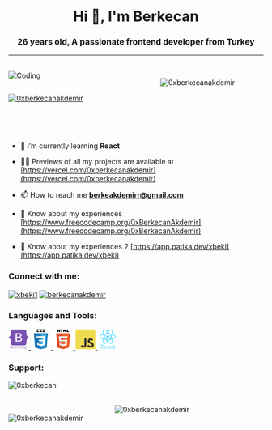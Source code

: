 <h1 align="center">Hi 👋, I'm Berkecan</h1>
<h3 align="center">26 years old, A passionate frontend developer from Turkey</h3>
<hr>
<br>
<img align="left" alt="Coding" width="300" src="https://i.pinimg.com/originals/50/83/e0/5083e0a2a7dcaae07c142e8b87036a27.gif">

<p align="left"> <img src="https://komarev.com/ghpvc/?username=0xberkecanakdemir&label=Profile%20views&color=0e75b6&style=flat" alt="0xberkecanakdemir" /> </p>
<p align="left"> <a href="https://github.com/ryo-ma/github-profile-trophy"><img src="https://github-profile-trophy.vercel.app/?username=0xberkecanakdemir" alt="0xberkecanakdemir" /></a> </p>
<br>
<br>
<hr>

- 🌱 I’m currently learning <strong>React</strong>

- 👨‍💻 Previews of all my projects are available at [https://vercel.com/0xberkecanakdemir](https://vercel.com/0xberkecanakdemir)

- 📫 How to reach me **berkeakdemirr@gmail.com**

- 📄 Know about my experiences [https://www.freecodecamp.org/0xBerkecanAkdemir](https://www.freecodecamp.org/0xBerkecanAkdemir)

- 📄 Know about my experiences 2 [https://app.patika.dev/xbeki](https://app.patika.dev/xbeki)


<h3 align="left">Connect with me:</h3>
<p align="left">
<a href="https://twitter.com/xbeki1" target="blank"><img align="center" src="https://raw.githubusercontent.com/rahuldkjain/github-profile-readme-generator/master/src/images/icons/Social/twitter.svg" alt="xbeki1" height="30" width="40" /></a>
<a href="https://linkedin.com/in/berkecanakdemir" target="blank"><img align="center" src="https://raw.githubusercontent.com/rahuldkjain/github-profile-readme-generator/master/src/images/icons/Social/linked-in-alt.svg" alt="berkecanakdemir" height="30" width="40" /></a>
</p>

<h3 align="left">Languages and Tools:</h3>
<p align="left"> <a href="https://getbootstrap.com" target="_blank" rel="noreferrer"> <img src="https://raw.githubusercontent.com/devicons/devicon/master/icons/bootstrap/bootstrap-plain-wordmark.svg" alt="bootstrap" width="40" height="40"/> </a> <a href="https://www.w3schools.com/css/" target="_blank" rel="noreferrer"> <img src="https://raw.githubusercontent.com/devicons/devicon/master/icons/css3/css3-original-wordmark.svg" alt="css3" width="40" height="40"/> </a> <a href="https://www.w3.org/html/" target="_blank" rel="noreferrer"> <img src="https://raw.githubusercontent.com/devicons/devicon/master/icons/html5/html5-original-wordmark.svg" alt="html5" width="40" height="40"/> </a> <a href="https://developer.mozilla.org/en-US/docs/Web/JavaScript" target="_blank" rel="noreferrer"> <img src="https://raw.githubusercontent.com/devicons/devicon/master/icons/javascript/javascript-original.svg" alt="javascript" width="40" height="40"/> </a> <a href="https://reactjs.org/" target="_blank" rel="noreferrer"> <img src="https://raw.githubusercontent.com/devicons/devicon/master/icons/react/react-original-wordmark.svg" alt="react" width="40" height="40"/> </a> </p>

<h3 align="left">Support:</h3>
<p><a href="https://www.buymeacoffee.com/0xberkecan"> <img align="left" src="https://cdn.buymeacoffee.com/buttons/v2/default-yellow.png" height="50" width="210" alt="0xberkecan" /></a></p><br><br>

<p><img align="left" src="https://github-readme-stats.vercel.app/api/top-langs?username=0xberkecanakdemir&show_icons=true&locale=en&layout=compact" alt="0xberkecanakdemir" /></p>

<p><img align="left" src="https://github-readme-streak-stats.herokuapp.com/?user=0xberkecanakdemir&" alt="0xberkecanakdemir" /></p>
